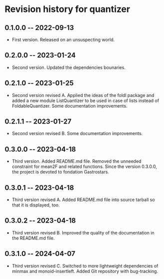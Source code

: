 # Revision history for quantizer

## 0.1.0.0 -- 2022-09-13

* First version. Released on an unsuspecting world.

## 0.2.0.0 -- 2023-01-24

* Second version. Updated the dependencies bounaries.

## 0.2.1.0 -- 2023-01-25

* Second version revised A. Applied the ideas of the foldl package and added a new module
ListQuantizer to be used in case of lists instead of FoldableQuantizer. Some documentation
improvements.

## 0.2.1.1 -- 2023-01-27

* Second version revised B. Some documentation improvements.

## 0.3.0.0 -- 2023-04-18

* Third version. Added README.md file. Removed the unneeded constraint for mean2F and related 
functions. Since the version 0.3.0.0, the project is devoted to fondation Gastrostars.

## 0.3.0.1 -- 2023-04-18

* Third version revised A. Added README.md file into source tarball so that it is displayed, too.

## 0.3.0.2 -- 2023-04-18

* Third version revised B. Improved the quality of the documentation in the README.md file.

## 0.3.1.0 -- 2024-04-07

* Third version revised C. Switched to more lightweight dependencies of minmax and monoid-insertleft.  Added Git repository with bug-tracking.

